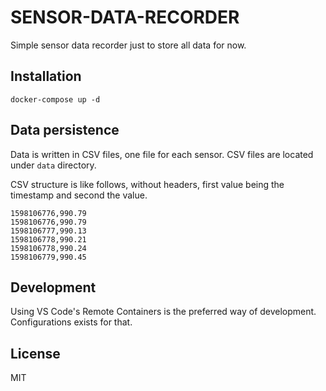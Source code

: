 # SENSOR-DATA-RECORDER

Simple sensor data recorder just to store all data for now.

## Installation

```
docker-compose up -d
```

## Data persistence

Data is written in CSV files, one file for each sensor. CSV files are located under `data` directory.

CSV structure is like follows, without headers, first value being the timestamp and second the value.

```
1598106776,990.79
1598106776,990.79
1598106777,990.13
1598106778,990.21
1598106778,990.24
1598106779,990.45
```

## Development

Using VS Code's Remote Containers is the preferred way of development. Configurations exists for that.

## License

MIT
